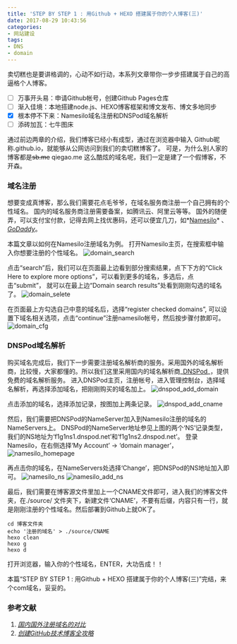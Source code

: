 ```yaml
---
title: 'STEP BY STEP 1 : 用Github + HEXO 搭建属于你的个人博客(三)'
date: 2017-08-29 10:43:56
categories:
- 网站建设
tags:
- DNS
- domain
---
```

卖切糕也是要讲格调的，心动不如行动，本系列文章带你一步步搭建属于自己的高逼格个人博客。
- [ ] 万事开头易：申请Github帐号，创建Github Pages仓库
- [ ] 渐入佳境：本地搭建node.js、HEXO博客框架和博文发布、博文多地同步
- [x] 根本停不下来：Namesilo域名注册和DNSPod域名解析
- [ ] 添砖加瓦：七牛图床
<!-- more -->


通过前边两章的介绍，我们博客已经小有成型，通过在浏览器中输入 Github昵称.github.io，就能够从公网访问到我们的卖切糕博客了。
可是，为什么别人家的博客都是~~sb.me~~ qiegao.me  这么酷炫的域名呢，我们一定是建了一个假博客，不开森。

### 域名注册
想要变成真博客，那么我们需要花点毛爷爷，在域名服务商注册一个自己拥有的个性域名。
国内的域名服务商注册需要备案，如腾讯云、阿里云等等。
国外的随便弄，可以支付宝付款，记得去网上找优惠码，还可以便宜几刀，如*[Namesilo](https://www.namesilo.com/)* 、 _[GoDaddy](http://www.godaddy.com/)_。

本篇文章以如何在Namesilo注册域名为例。
打开Namesilo主页，在搜索框中输入你想要注册的个性域名。
![domain_search](http://ouvbp19aw.bkt.clouddn.com/qiegao-blog/170904/4m54aH0gGb.jpg?imageslim)

点击“search”后，我们可以在页面最上边看到部分搜索结果，点下下方的“Click Here to explore more options”，可以看到更多的域名，多选后，点击“submit”， 就可以在最上边“Domain search results”处看到刚刚勾选的域名了。
![domain_selete](http://ouvbp19aw.bkt.clouddn.com/qiegao-blog/170904/KEm8dm1aac.jpg?imageslim)

在页面最上方勾选自己中意的域名后，选择“register checked domains”, 可以设置下域名相关选项，点击“continue”注册namesilo帐号，然后按步骤付款即可。
![domain_cfg](http://ouvbp19aw.bkt.clouddn.com/qiegao-blog/170904/1a2BfFg4L8.jpg?imageslim)

### DNSPod域名解析
购买域名完成后，我们下一步需要注册域名解析商的服务。采用国外的域名解析商，比较慢，大家都懂的。所以我们这里采用国内的域名解析商_[DNSPod](https://www.dnspod.cn/)_，提供免费的域名解析服务。
进入DNSPod主页，注册帐号，进入管理控制台，选择域名解析，再选择添加域名，把刚刚购买的域名加上。
![dnspod_add_domain](http://ouvbp19aw.bkt.clouddn.com/qiegao-blog/170904/hb8CeK7KmI.jpg?imageslim)

点击添加的域名，选择添加记录，按图加上两条记录。
![dnspod_add_cname](http://ouvbp19aw.bkt.clouddn.com/qiegao-blog/170904/Ehk9fh219m.jpg?imageslim)

然后，我们需要把DNSPod的NameServer加入到Namesilo注册的域名的NameServers上。
DNSPod的NameServer地址参见上图的两个‘NS’记录类型，我们的NS地址为‘f1g1ns1.dnspod.net’和‘f1g1ns2.dnspod.net’。
登录Namesilo，在右侧选择‘My Account’ -> ‘domain manager’， 
![namesilo_homepage](http://ouvbp19aw.bkt.clouddn.com/qiegao-blog/170904/fiflIe78aK.jpg?imageslim)

再点击你的域名，在NameServers处选择‘Change’，把DNSPod的NS地址加入即可。
![namesilo_ns](http://ouvbp19aw.bkt.clouddn.com/qiegao-blog/170904/40LD1jlDGe.jpg?imageslim)
![namesilo_add_ns](http://ouvbp19aw.bkt.clouddn.com/qiegao-blog/170904/I1c2DkfL15.jpg?imageslim)

最后，我们需要在博客源文件里加上一个CNAME文件即可，进入我们的博客文件夹，在./source/ 文件夹下，新建文件‘CNAME’，不要有后缀，内容只有一行，就是刚刚注册的个性域名。然后部署到Github上就OK了。

    cd 博客文件夹
    echo '注册的域名' > ./source/CNAME
    hexo clean
    hexo g
    hexo d

打开浏览器，输入你的个性域名，ENTER，大功告成！！

本篇“STEP BY STEP 1 : 用Github + HEXO 搭建属于你的个人博客(三)”完结，来个com域名，妥妥的。

### 参考文献
1. _[国内国外注册域名的对比](http://www.williamlong.info/archives/3852.html)_
2. _[创建GitHub技术博客全攻略](http://blog.csdn.net/renfufei/article/details/37725057/)_